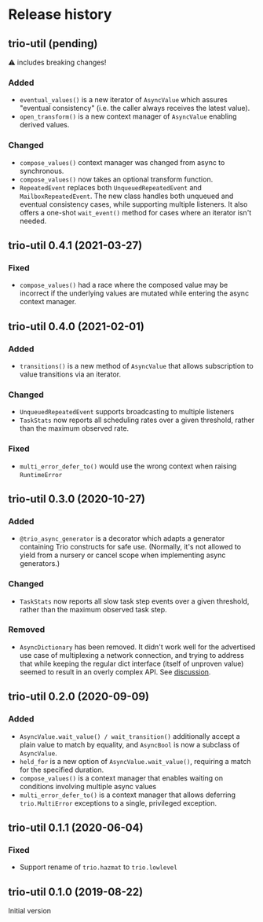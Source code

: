 # Release history

## trio-util (pending)
⚠ includes breaking changes!
### Added
- `eventual_values()` is a new iterator of `AsyncValue` which assures
  "eventual consistency" (i.e. the caller always receives the latest value).
- `open_transform()` is a new context manager of `AsyncValue` enabling derived
  values.
### Changed
- `compose_values()` context manager was changed from async to synchronous.
- `compose_values()` now takes an optional transform function.
- `RepeatedEvent` replaces both `UnqueuedRepeatedEvent` and `MailboxRepeatedEvent`.
  The new class handles both unqueued and eventual consistency cases, while
  supporting multiple listeners.  It also offers a one-shot `wait_event()` method
  for cases where an iterator isn't needed.

## trio-util 0.4.1 (2021-03-27)
### Fixed
- `compose_values()` had a race where the composed value may be incorrect if
  the underlying values are mutated while entering the async context manager.

## trio-util 0.4.0 (2021-02-01)
### Added
- `transitions()` is a new method of `AsyncValue` that allows subscription
  to value transitions via an iterator.
### Changed
- `UnqueuedRepeatedEvent` supports broadcasting to multiple listeners
- `TaskStats` now reports all scheduling rates over a given threshold, rather
  than the maximum observed rate.
### Fixed
- `multi_error_defer_to()` would use the wrong context when raising `RuntimeError`

## trio-util 0.3.0 (2020-10-27)
### Added
- `@trio_async_generator` is a decorator which adapts a generator containing
  Trio constructs for safe use.  (Normally, it's not allowed to yield from a
  nursery or cancel scope when implementing async generators.)
### Changed
- `TaskStats` now reports all slow task step events over a given threshold,
  rather than the maximum observed task step.
### Removed
- `AsyncDictionary` has been removed.  It didn't work well for the advertised
  use case of multiplexing a network connection, and trying to address that
  while keeping the regular dict interface (itself of unproven value) seemed to
  result in an overly complex API.  See [discussion](https://github.com/groove-x/trio-util/issues/4).

## trio-util 0.2.0 (2020-09-09)
### Added
- `AsyncValue.wait_value() / wait_transition()` additionally accept a plain
  value to match by equality, and `AsyncBool` is now a subclass
  of `AsyncValue`.
- `held_for` is a new option of `AsyncValue.wait_value()`,
  requiring a match for the specified duration.
- `compose_values()` is a context manager that enables waiting on conditions
  involving multiple async values
- `multi_error_defer_to()` is a context manager that allows deferring
  `trio.MultiError` exceptions to a single, privileged exception.

## trio-util 0.1.1 (2020-06-04)
### Fixed
- Support rename of `trio.hazmat` to `trio.lowlevel`
 
## trio-util 0.1.0 (2019-08-22)
Initial version
